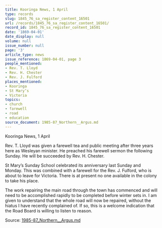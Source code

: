 ```yaml
---
title: Kooringa News, 1 April
type: records
slug: 1845_76_sa_register_content_16501
url: /records/1845_76_sa_register_content_16501/
record_id: 1845_76_sa_register_content_16501
date: '1869-04-01'
date_display: null
volume: null
issue_number: null
page: '3'
article_type: news
issue_reference: 1869-04-01, page 3
people_mentioned:
- Rev. T. Lloyd
- Rev. H. Chester
- Rev. J. Fulford
places_mentioned:
- Kooringa
- St Mary’s
- Victoria
topics:
- church
- farewell
- road
- education
source_document: 1985-87_Northern__Argus.md
---
```


Kooringa News, 1 April

Rev. T. Lloyd was given a farewell tea and public meeting after three years here as Wesleyan minister.  He preached his farewell sermon the following Sunday.  He will be succeeded by Rev. H. Chester.

St Mary’s Sunday School celebrated its anniversary last Sunday and Monday.  This was combined with a farewell for the Rev. J. Fulford, who is about to leave for Victoria.  There is at present no one available in the colony to take his place.

The work repairing the main road through the town has commenced and will need to be accomplished rapidly to be completed before winter sets in.  I am given to understand that the whole road will now be repaired, without the hiatus I have recently complained of.  If so, this is a welcome indication that the Road Board is willing to listen to reason.

Source: [1985-87_Northern__Argus.md](/downloads/markdown/1985-87_Northern__Argus.md)
